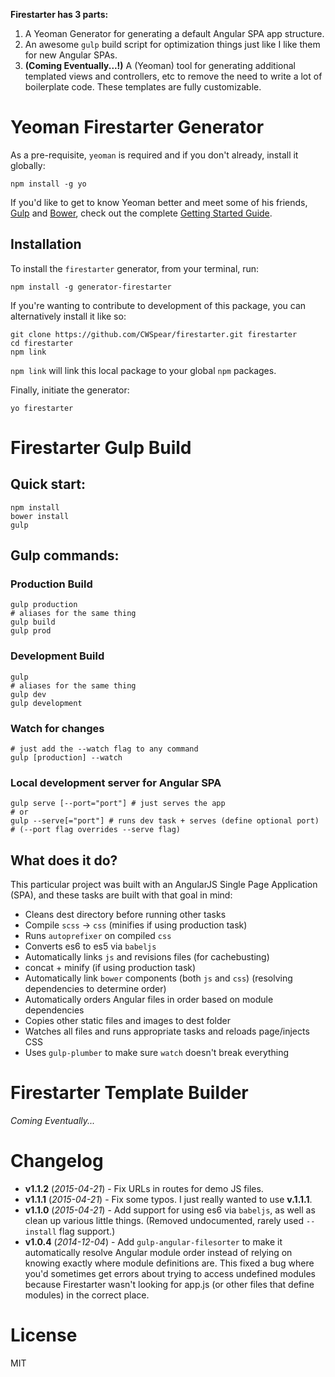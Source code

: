 **Firestarter has 3 parts:**

1. A Yeoman Generator for generating a default Angular SPA app structure.
2. An awesome `gulp` build script for optimization things just like I like them for new Angular SPAs.
3. **(Coming Eventually...!)** A (Yeoman) tool for generating additional templated views and controllers, etc to remove the need to write a lot of boilerplate code. These templates are fully customizable.

# Yeoman Firestarter Generator

As a pre-requisite, `yeoman` is required and if you don't already, install it globally:

```shell
npm install -g yo
```

If you'd like to get to know Yeoman better and meet some of his friends, [Gulp](http://gulpjs.com/) and [Bower](http://bower.io), check out the complete [Getting Started Guide](https://github.com/yeoman/yeoman/wiki/Getting-Started).

## Installation

To install the `firestarter` generator, from your terminal, run:

```shell
npm install -g generator-firestarter
```

If you're wanting to contribute to development of this package, you can alternatively install it like so:

```shell
git clone https://github.com/CWSpear/firestarter.git firestarter
cd firestarter
npm link
```

`npm link` will link this local package to your global `npm` packages.

Finally, initiate the generator:

```shell
yo firestarter
```

# Firestarter Gulp Build

## Quick start:

```shell
npm install
bower install
gulp
```

## Gulp commands:

### Production Build
```shell
gulp production
# aliases for the same thing
gulp build
gulp prod
```

### Development Build
```shell
gulp
# aliases for the same thing
gulp dev
gulp development
```

### Watch for changes
```shell
# just add the --watch flag to any command
gulp [production] --watch
```

### Local development server for Angular SPA
```shell
gulp serve [--port="port"] # just serves the app
# or
gulp --serve[="port"] # runs dev task + serves (define optional port)
# (--port flag overrides --serve flag)
```

## What does it do?

This particular project was built with an AngularJS Single Page Application (SPA), and these tasks are built with that goal in mind:

* Cleans dest directory before running other tasks
* Compile `scss` &rarr; `css` (minifies if using production task)
* Runs `autoprefixer` on compiled `css`
* Converts es6 to es5 via `babeljs`
* Automatically links `js` and revisions files (for cachebusting) 
* concat + minify (if using production task)
* Automatically link `bower` components (both `js` and `css`) (resolving dependencies to determine order)
* Automatically orders Angular files in order based on module dependencies
* Copies other static files and images to dest folder
* Watches all files and runs appropriate tasks and reloads page/injects CSS
* Uses `gulp-plumber` to make sure `watch` doesn't break everything

# Firestarter Template Builder

*Coming Eventually...*

# Changelog

- **v1.1.2** (*2015-04-21*) - Fix URLs in routes for demo JS files.
- **v1.1.1** (*2015-04-21*) - Fix some typos. I just really wanted to use **v.1.1.1**.
- **v1.1.0** (*2015-04-21*) - Add support for using es6 via `babeljs`, as well as clean up various little things. (Removed undocumented, rarely used `--install` flag support.)
- **v1.0.4** (*2014-12-04*) - Add `gulp-angular-filesorter` to make it automatically resolve Angular module order instead of relying on knowing exactly where module definitions are. This fixed a bug where you'd sometimes get errors about trying to access undefined modules because Firestarter wasn't looking for app.js (or other files that define modules) in the correct place.

# License

MIT
